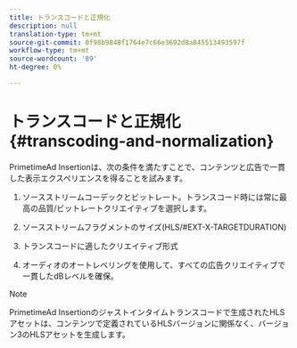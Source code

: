 ```yaml
---
title: トランスコードと正規化
description: null
translation-type: tm+mt
source-git-commit: 0f98b9848f1764e7c66e3692d8a845513493597f
workflow-type: tm+mt
source-wordcount: '89'
ht-degree: 0%

---
```



# トランスコードと正規化{#transcoding-and-normalization}

PrimetimeAd Insertionは、次の条件を満たすことで、コンテンツと広告で一貫した表示エクスペリエンスを得ることを試みます。

1. ソースストリームコーデックとビットレート。トランスコード時には常に最高の品質/ビットレートクリエイティブを選択します。

1. ソースストリームフラグメントのサイズ(HLS/#EXT-X-TARGETDURATION)

1. トランスコードに適したクリエイティブ形式

1. オーディオのオートレベリングを使用して、すべての広告クリエイティブで一貫したdBレベルを確保。

>[!NOTE]
>
>PrimetimeAd Insertionのジャストインタイムトランスコードで生成されたHLSアセットは、コンテンツで定義されているHLSバージョンに関係なく、バージョン3のHLSアセットを生成します。